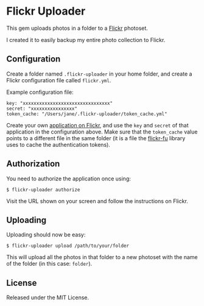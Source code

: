 # Flickr Uploader

This gem uploads photos in a folder to a [Flickr](http://www.flickr.com) photoset.

I created it to easily backup my entire photo collection to Flickr.

## Configuration

Create a folder named `.flickr-uploader` in your home folder, and create a Flickr configuration
file called `flickr.yml`.

Example configuration file:

    key: "xxxxxxxxxxxxxxxxxxxxxxxxxxxxxxxx"
    secret: "xxxxxxxxxxxxxxxx"
    token_cache: "/Users/jane/.flickr-uploader/token_cache.yml"

Create your own [application on Flickr](http://www.flickr.com/services/apps), and use the `key`
and `secret` of that application in the configuration above. Make sure that the `token_cache` value
points to a different file in the same folder (it is a file the [flickr-fu](https://github.com/commonthread/flickr_fu)
library uses to cache the authentication tokens).

## Authorization

You need to authorize the application once using:

    $ flickr-uploader authorize

Visit the URL shown on your screen and follow the instructions on Flickr.

## Uploading

Uploading should now be easy:

    $ flickr-uploader upload /path/to/your/folder

This will upload all the photos in that folder to a new photoset with the name of the folder (in
this case: `folder`).

## License

Released under the MIT License.

